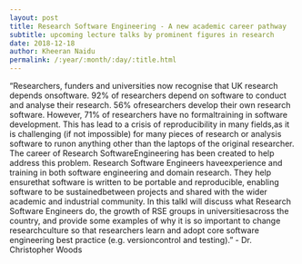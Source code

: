```yaml
---
layout: post
title: Research Software Engineering - A new academic career pathway
subtitle: upcoming lecture talks by prominent figures in research
date: 2018-12-18
author: Kheeran Naidu
permalink: /:year/:month/:day/:title.html
---
```


“Researchers, funders and universities now recognise that UK research depends onsoftware.  92% of researchers depend on software to conduct and analyse their research.  56% ofresearchers develop their own research software.  However, 71% of researchers have no formaltraining in software development.  This has lead to a crisis of reproducibility in many fields,as it is challenging (if not impossible) for many pieces of research or analysis software to runon anything other than the laptops of the original researcher.  The career of Research SoftwareEngineering has been created to help address this problem.  Research Software Engineers haveexperience and training in both software engineering and domain research.  They help ensurethat  software  is  written  to  be  portable  and  reproducible,  enabling  software  to  be  sustainedbetween projects and shared with the wider academic and industrial community.  In this talkI will discuss what Research Software Engineers do, the growth of RSE groups in universitiesacross the country,  and provide some examples of why it is so important to change researchculture so that researchers learn and adopt core software engineering best practice (e.g.  versioncontrol and testing).”  - Dr.  Christopher Woods

